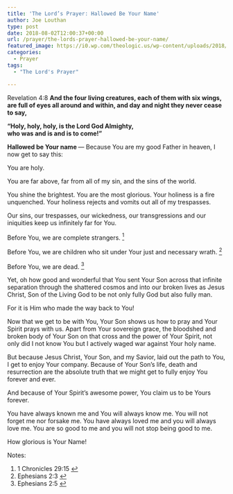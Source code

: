 ```yaml
---
title: 'The Lord’s Prayer: Hallowed Be Your Name'
author: Joe Louthan
type: post
date: 2018-08-02T12:00:37+00:00
url: /prayer/the-lords-prayer-hallowed-be-your-name/
featured_image: https://i0.wp.com/theologic.us/wp-content/uploads/2018/07/00000isaiah63.jpg?resize=512%2C325
categories:
  - Prayer
tags:
  - "The Lord's Prayer"

---
```

<p class="p1">
  Revelation 4:8 <b>And the four living creatures, each of them with six wings, are full of eyes all around and within, and day and night they never cease to say,</b>
</p>

<p class="p1">
  <b>“Holy, holy, holy, is the Lord God Almighty,<br /> </b><b>who was and is and is to come!”</b>
</p>

<p class="p1">
  <b>Hallowed be Your name </b>— Because You are my good Father in heaven, I now get to say this:
</p>

<p class="p1">
  You are holy.
</p>

<p class="p1">
  You are far above, far from all of my sin, and the sins of the world.
</p>

<p class="p1">
  You shine the brightest. You are the most glorious. Your holiness is a fire unquenched. Your holiness rejects and vomits out all of my trespasses.
</p>

<p class="p1">
  Our sins, our trespasses, our wickedness, our transgressions and our iniquities keep us infinitely far for You.
</p>

<p class="p1">
  Before You, we are complete strangers. <a class="simple-footnote" title="1 Chronicles 29:15" id="return-note-3740-1" href="#note-3740-1"><sup>1</sup></a>
</p>

<p class="p1">
  Before You, we are children who sit under Your just and necessary wrath. <a class="simple-footnote" title="Ephesians 2:3" id="return-note-3740-2" href="#note-3740-2"><sup>2</sup></a>
</p>

<p class="p1">
  Before You, we are dead. <a class="simple-footnote" title="Ephesians 2:5" id="return-note-3740-3" href="#note-3740-3"><sup>3</sup></a>
</p>

<p class="p1">
  Yet, oh how good and wonderful that You sent Your Son across that infinite separation through the shattered cosmos and into our broken lives as Jesus Christ, Son of the Living God to be not only fully God but also fully man.
</p>

<p class="p1">
  For it is Him who made the way back to You!
</p>

<p class="p1">
  Now that we get to be with You, Your Son shows us how to pray and Your Spirit prays with us. Apart from Your sovereign grace, the bloodshed and broken body of Your Son on that cross and the power of Your Spirit, not only did I not know You but I actively waged war against Your holy name.
</p>

<p class="p1">
  But because Jesus Christ, Your Son, and my Savior, laid out the path to You, I get to enjoy Your company. Because of Your Son’s life, death and resurrection are the absolute truth that we might get to fully enjoy You forever and ever.
</p>

<p class="p1">
  And because of Your Spirit’s awesome power, You claim us to be Yours forever.
</p>

<p class="p1">
  You have always known me and You will always know me. You will not forget me nor forsake me. You have always loved me and you will always love me. You are so good to me and you will not stop being good to me.
</p>

<p class="p1">
  How glorious is Your Name!
</p>

<div class="simple-footnotes">
  <p class="notes">
    Notes:
  </p>
  
  <ol>
    <li id="note-3740-1">
      1 Chronicles 29:15 <a href="#return-note-3740-1">&#8617;</a>
    </li>
    <li id="note-3740-2">
      Ephesians 2:3 <a href="#return-note-3740-2">&#8617;</a>
    </li>
    <li id="note-3740-3">
      Ephesians 2:5 <a href="#return-note-3740-3">&#8617;</a>
    </li>
  </ol>
</div>